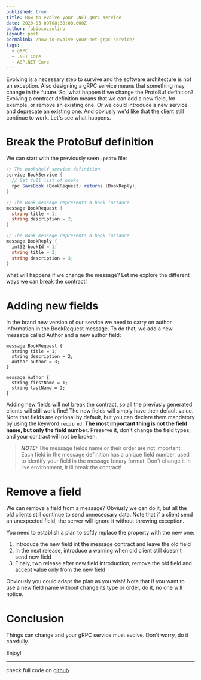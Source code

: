```yaml
---
published: true
title: How to evolve your .NET gRPC service
date: 2020-03-09T08:30:00.000Z
author: fabiocozzolino
layout: post
permalink: /how-to-evolve-your-net-grpc-service/
tags:
  - gRPC
  - .NET Core
  - ASP.NET Core
---
```

Evolving is a necessary step to survive and the software architecture is not an exception. Also designing a gRPC service means that something may change in the future. So, what happen if we change the ProtoBuf definition? 
Evolving a contract definition means that we can add a new field, for example, or remove an existing one. Or we could introduce a new service and deprecate an existing one. And obviusly we'd like that the client still continue to work.
Let's see what happens.

# Break the ProtoBuf definition
We can start with the previously seen `.proto` file:
``` csharp
// The bookshelf service definition
service BookService {
  // Get full list of books
  rpc SaveBook (BookRequest) returns (BookReply);
}

// The Book message represents a book instance
message BookRequest {
  string title = 1;
  string description = 2;
}

// The Book message represents a book instance
message BookReply {
  int32 bookId = 1;
  string title = 2;
  string description = 3;
}
```

what will happens if we change the message? Let me explore the different ways we can break the contract!

# Adding new fields
In the brand new version of our service we need to carry on author information in the BookRequest message. To do that, we add a new message called Author and a new author field:

```
message BookRequest {
  string title = 1;
  string description = 2;
  Author author = 3;
}

message Author {
  string firstName = 1;
  string lastName = 2;
}
```

Adding new fields will not break the contract, so all the previusly generated clients will still work fine! The new fields will simply have their default value. Note that fields are optional by default, but you can declare them mandatory by using the keyword `required`.
**The most important thing is not the field name, but only the field number**. Preserve it, don't change the field types, and your contract will not be broken.

> **_NOTE:_** The message fields name or their order are not important. Each field in the message definition has a unique field number, used to identify your field in the message binary format. Don't change it in live environment, it ill break the contract!

# Remove a field
We can remove a field from a message? Obviusly we can do it, but all the old clients still continue to send unnecessary data. Note that if a client send an unexpected field, the server will ignore it without throwing exception.

You need to establish a plan to softly replace the property with the new one:
1. Introduce the new field int the message contract and leave the old field
2. In the next release, introduce a warning when old client still doesn't send new field
3. Finaly, two release after new field introduction, remove the old field and accept value only from the new field

Obviously you could adapt the plan as you wish!
Note that if you want to use a new field name without change its type or order, do it, no one will notice.

# Conclusion
Things can change and your gRPC service must evolve. Don't worry, do it carefully.

Enjoy!

--------
check full code on [github](https://github.com/fabiocozzolino/samples/tree/master/BookshelfService)
